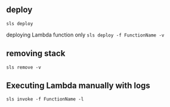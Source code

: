 ## deploy
 `sls deploy`

deploying Lambda function only
 `sls deploy -f FunctionName -v`
## removing stack
`sls remove -v`

## Executing Lambda manually with logs
`sls invoke -f FunctionName -l`